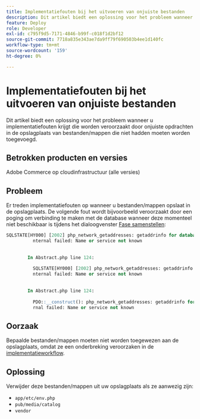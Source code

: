 ```yaml
---
title: Implementatiefouten bij het uitvoeren van onjuiste bestanden
description: Dit artikel biedt een oplossing voor het probleem wanneer u implementatiefouten krijgt die worden veroorzaakt door onjuiste verbintenissen aan de opslagplaats van bestanden/mappen die niet hadden moeten worden toegevoegd.
feature: Deploy
role: Developer
exl-id: c795f9d5-7171-4846-b99f-c018f1d2bf12
source-git-commit: 7718a835e343ae7da9ff79f690503b4ee1d140fc
workflow-type: tm+mt
source-wordcount: '159'
ht-degree: 0%

---
```


# Implementatiefouten bij het uitvoeren van onjuiste bestanden

Dit artikel biedt een oplossing voor het probleem wanneer u implementatiefouten krijgt die worden veroorzaakt door onjuiste opdrachten in de opslagplaats van bestanden/mappen die niet hadden moeten worden toegevoegd.

## Betrokken producten en versies

Adobe Commerce op cloudinfrastructuur (alle versies)

## Probleem

Er treden implementatiefouten op wanneer u bestanden/mappen opslaat in de opslagplaats. De volgende fout wordt bijvoorbeeld veroorzaakt door een poging om verbinding te maken met de database wanneer deze momenteel niet beschikbaar is tijdens het dialoogvenster [Fase samenstellen](https://experienceleague.adobe.com/docs/commerce-cloud-service/user-guide/develop/deploy/process.html#build-phase):

```SQL
SQLSTATE[HY000] [2002] php_network_getaddresses: getaddrinfo for database.i  
          nternal failed: Name or service not known                                    
                                                                                       
        
        In Abstract.php line 124:
                                                                                       
          SQLSTATE[HY000] [2002] php_network_getaddresses: getaddrinfo for database.i  
          nternal failed: Name or service not known                                    
                                                                                       
        
        In Abstract.php line 124:
                                                                                       
          PDO::__construct(): php_network_getaddresses: getaddrinfo for database.inte  
          rnal failed: Name or service not known       
```

## Oorzaak

Bepaalde bestanden/mappen moeten niet worden toegewezen aan de opslagplaats, omdat ze een onderbreking veroorzaken in de [implementatieworkflow](https://experienceleague.adobe.com/docs/commerce-cloud-service/user-guide/develop/deploy/process.html).

## Oplossing

Verwijder deze bestanden/mappen uit uw opslagplaats als ze aanwezig zijn:

* `app/etc/env.php`
* `pub/media/catalog`
* `vendor`
